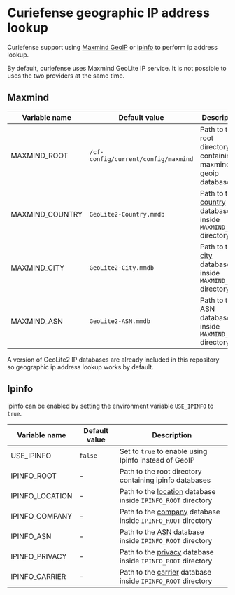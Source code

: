 # Curiefense geographic IP address lookup

Curiefense support using [Maxmind GeoIP](https://www.maxmind.com/en/geoip2-services-and-databases)
or [ipinfo](https://ipinfo.io/) to perform ip address lookup.

By default, curiefense uses Maxmind GeoLite IP service. It is not possible to uses the two providers at
the same time.

## Maxmind

| Variable name   | Default value                       | Description                                                                                                        |
| --------------- | ----------------------------------- | ------------------------------------------------------------------------------------------------------------------ |
| MAXMIND_ROOT    | `/cf-config/current/config/maxmind` | Path to the root directory containing maxmind geoip databases                                                      |
| MAXMIND_COUNTRY | `GeoLite2-Country.mmdb`             | Path to the [country](https://www.maxmind.com/en/geoip2-country-database) database inside `MAXMIND_ROOT` directory |
| MAXMIND_CITY    | `GeoLite2-City.mmdb`                | Path to the [city](https://www.maxmind.com/en/geoip2-city) database inside `MAXMIND_ROOT` directory                |
| MAXMIND_ASN     | `GeoLite2-ASN.mmdb`                 | Path to the ASN database inside `MAXMIND_ROOT` directory                                                           |

A version of GeoLite2 IP databases are already included in this repository so geographic ip address
lookup works by default.

## Ipinfo

ipinfo can be enabled by setting the environment variable `USE_IPINFO` to `true`.

| Variable name   | Default value | Description                                                                                                   |
| --------------- | ------------- | ------------------------------------------------------------------------------------------------------------- |
| USE_IPINFO      | `false`       | Set to `true` to enable using Ipinfo instead of GeoIP                                                         |
| IPINFO_ROOT     | -             | Path to the root directory containing ipinfo databases                                                        |
| IPINFO_LOCATION | -             | Path to the [location](https://ipinfo.io/products/ip-geolocation-api) database inside `IPINFO_ROOT` directory |
| IPINFO_COMPANY  | -             | Path to the [company](https://ipinfo.io/products/ip-company-api) database inside `IPINFO_ROOT` directory      |
| IPINFO_ASN      | -             | Path to the [ASN](https://ipinfo.io/products/asn-api) database inside `IPINFO_ROOT` directory                 |
| IPINFO_PRIVACY  | -             | Path to the [privacy](https://ipinfo.io/products/proxy-vpn-detection-api) database inside `IPINFO_ROOT` directory                                                   |
| IPINFO_CARRIER  | -             | Path to the [carrier](https://ipinfo.io/products/ip-carrier-api) database inside `IPINFO_ROOT` directory      |
